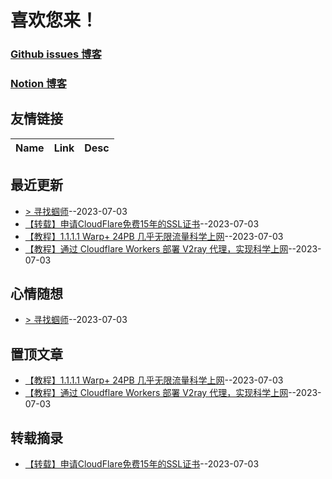 # 喜欢您来！
### [Github issues 博客](https://boke.adone.eu.org/)
### [Notion 博客](https://nb.adone.eu.org/)
## 友情链接
| Name | Link | Desc | 
 | ---- | ---- | ---- |
## 最近更新
- [> 寻找蝈师](https://github.com/jaydong2016/gitblog/issues/15)--2023-07-03
- [【转载】申请CloudFlare免费15年的SSL证书](https://github.com/jaydong2016/gitblog/issues/14)--2023-07-03
- [【教程】1.1.1.1 Warp+ 24PB 几乎无限流量科学上网](https://github.com/jaydong2016/gitblog/issues/13)--2023-07-03
- [【教程】通过 Cloudflare Workers 部署 V2ray 代理，实现科学上网](https://github.com/jaydong2016/gitblog/issues/12)--2023-07-03
## 心情随想
- [> 寻找蝈师](https://github.com/jaydong2016/gitblog/issues/15)--2023-07-03
## 置顶文章
- [【教程】1.1.1.1 Warp+ 24PB 几乎无限流量科学上网](https://github.com/jaydong2016/gitblog/issues/13)--2023-07-03
- [【教程】通过 Cloudflare Workers 部署 V2ray 代理，实现科学上网](https://github.com/jaydong2016/gitblog/issues/12)--2023-07-03
## 转载摘录
- [【转载】申请CloudFlare免费15年的SSL证书](https://github.com/jaydong2016/gitblog/issues/14)--2023-07-03
